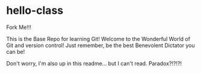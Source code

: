 # hello-class
Fork Me!!!

This is the Base Repo for learning Git! Welcome to the Wonderful World of Git and version control! Just remember, be the best Benevolent Dictator you can be!

Don't worry, I'm also up in this readme... but I can't read. Paradox?!?!?!
